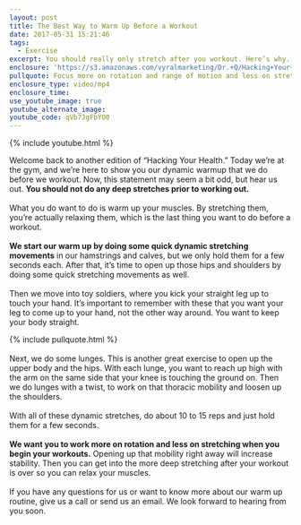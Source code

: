 ```yaml
---
layout: post
title: The Best Way to Warm Up Before a Workout
date: 2017-05-31 15:21:46
tags:
  - Exercise
excerpt: You should really only stretch after you workout. Here’s why.
enclosure: 'https://s3.amazonaws.com/vyralmarketing/Dr.+Q/Hacking+Your+Health+Warm+Up+Before+Exercise.mp4'
pullquote: Focus more on rotation and range of motion and less on stretching.
enclosure_type: video/mp4
enclosure_time:
use_youtube_image: true
youtube_alternate_image:
youtube_code: qVb7JgFbYO0
---
```



{% include youtube.html %}

Welcome back to another edition of “Hacking Your Health.” Today we’re at the gym, and we’re here to show you our dynamic warmup that we do before we workout. Now, this statement may seem a bit odd, but hear us out. **You should not do any deep stretches prior to working out.&nbsp;
<br>&nbsp;**
<br>What you do want to do is warm up your muscles. By stretching them, you’re actually relaxing them, which is the last thing you want to do before a workout.
<br>&nbsp;
<br>**We start our warm up by doing some quick dynamic stretching movements** in our hamstrings and calves, but we only hold them for a few seconds each. After that, it’s time to open up those hips and shoulders by doing some quick stretching movements as well.&nbsp;
<br>&nbsp;
<br>Then we move into toy soldiers, where you kick your straight leg up to touch your hand. It’s important to remember with these that you want your leg to come up to your hand, not the other way around. You want to keep your body straight.

{% include pullquote.html %}
<br>&nbsp;
<br>Next, we do some lunges. This is another great exercise to open up the upper body and the hips. With each lunge, you want to reach up high with the arm on the same side that your knee is touching the ground on. Then we do lunges with a twist, to work on that thoracic mobility and loosen up the shoulders.&nbsp;
<br>&nbsp;
<br>With all of these dynamic stretches, do about 10 to 15 reps and just hold them for a few seconds.&nbsp;
<br>&nbsp;
<br>**We want you to work more on rotation and less on stretching when you begin your workouts.** Opening up that mobility right away will increase stability. Then you can get into the more deep stretching after your workout is over so you can relax your muscles.
<br>&nbsp;
<br>If you have any questions for us or want to know more about our warm up routine, give us a call or send us an email. We look forward to hearing from you soon.